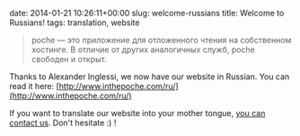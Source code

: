 date: 2014-01-21 10:26:11+00:00
slug: welcome-russians
title: Welcome to Russians!
tags: translation, website

<blockquote>poche — это приложение для отложенного чтения на собственном хостинге. В отличие от других аналогичных служб, poche свободен и открыт.</blockquote>


Thanks to Alexander Inglessi, we now have our website in Russian. You can read it here: [http://www.inthepoche.com/ru/](http://www.inthepoche.com/ru/)

If you want to translate our website into your mother tongue, [you can contact us](http://www.inthepoche.com/help/). Don't hesitate :) !
